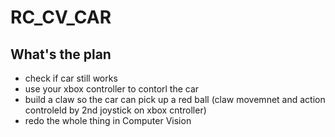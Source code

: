 # RC_CV_CAR

## What's the plan
- check if car still works
- use your xbox controller to contorl the car
- build a claw so the car can pick up a red ball (claw movemnet and action controleld by 2nd joystick on xbox cntroller)
- redo the whole thing in Computer Vision
